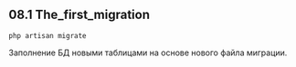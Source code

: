 ## 08.1 The_first_migration

    php artisan migrate

Заполнение БД новыми таблицами на основе нового файла миграции.